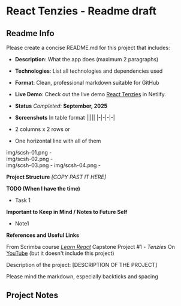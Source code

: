 # React Tenzies - Readme draft 

## Readme Info

Please create a concise README.md for this project that includes:
- **Description**: What the app does (maximum 2 paragraphs)
- **Technologies**: List all technologies and dependencies used
- **Format**: Clean, professional markdown suitable for GitHub

- **Live Demo**: 
    Check out the live demo [React Tenzies](https://ct55-react-tenzies.netlify.app/) in Netlify.

- **Status** _Completed_: **September, 2025**

- **Screenshots** 
In table format 
|||||
|-|-|-|-|

- 2 columns x 2 rows 
or 
- One horizontal line with all of them  


img/scsh-01.png  -  
img/scsh-02.png	 - 	
img/scsh-03.png  - 
img/scsh-04.png  - 
 
**Project Structure**
_[COPY PAST IT HERE]_

**TODO (When I have the time)**
- Task 1  

**Important to Keep in Mind / Notes to Future Self**

- Note1

**References and Useful Links**

From Scrimba course [_Learn React_](https://scrimba.com/learn-react-c0e) Capstone Project #1 - _Tenzies_
On [YouTube](https://youtu.be/x4rFhThSX04?si=wJI7yJ1cDVi8D7O5) (but it doesn't include this project)


Description of the project: [DESCRIPTION OF THE PROJECT]

Please mind the markdown, especially backticks and spacing 


## Project Notes